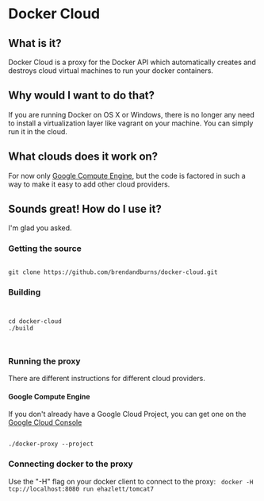 Docker Cloud
============

What is it?
------------
Docker Cloud is a proxy for the Docker API which automatically creates and destroys cloud virtual machines to run
your docker containers.

Why would I want to do that?
------------
If you are running Docker on OS X or Windows, there is no longer any need to install a virtualization layer like
vagrant on your machine.  You can simply run it in the cloud.

What clouds does it work on?
------------
For now only <a href="https://cloud.google.com/products/compute-engine/">Google Compute Engine</a>, but the code
is factored in such a way to make it easy to add other cloud providers.

Sounds great!  How do I use it?
------------
I'm glad you asked.
### Getting the source ###
<code>
git clone https://github.com/brendandburns/docker-cloud.git
</code>

### Building ###
<code>
<pre>
cd docker-cloud
./build
</pre>
</code>

### Running the proxy ###
There are different instructions for different cloud providers.

#### Google Compute Engine ####
If you don't already have a Google Cloud Project, you can get one on the <a href="http://cloud.google.com/console">Google Cloud Console</a>

<code>
./docker-proxy --project <your-google-cloud-project-here>
</code>

### Connecting docker to the proxy ###
Use the "-H" flag on your docker client to connect to the proxy:
<code>
docker -H tcp://localhost:8080 run ehazlett/tomcat7
</code>